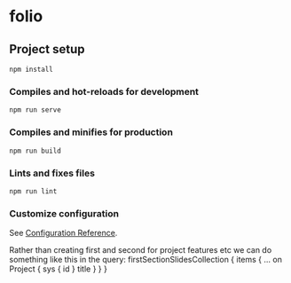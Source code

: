 # folio

## Project setup
```
npm install
```

### Compiles and hot-reloads for development
```
npm run serve
```

### Compiles and minifies for production
```
npm run build
```

### Lints and fixes files
```
npm run lint
```

### Customize configuration
See [Configuration Reference](https://cli.vuejs.org/config/).


Rather than creating first and second for project features etc we can do something like this in the query:
 firstSectionSlidesCollection {
    items {
        ... on Project {
          sys {
            id
          }
          title
        }
    }
}